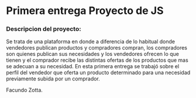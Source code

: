 # Primera entrega Proyecto de JS 
### Descripcion del proyecto:
Se trata de una plataforma en donde a diferencia de lo habitual donde vendedores publican productos y compradores compran, los compradores son quienes publican sus necesidades y los vendedores ofrecen lo que tienen y el comprador recibe las distintas ofertas de los productos que mas se adecuan a su necesidad. 
En esta primera entrega se trabajó sobre el perfil del vendedor que oferta un producto determinado para una necesidad previamente subida por un comprador. 



Facundo Zotta.
